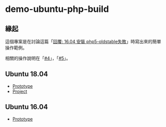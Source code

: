 
# demo-ubuntu-php-build


## 緣起

這個專案是在討論這篇「[回覆: 16.04 安裝 php5-oldstable失敗](https://www.ubuntu-tw.org/modules/newbb/viewtopic.php?post_id=360020#forumpost360020)」時寫出來的簡單操作範例。

相關的操作說明在「[#4](https://www.ubuntu-tw.org/modules/newbb/viewtopic.php?post_id=360030#forumpost360030)」，「[#5](https://www.ubuntu-tw.org/modules/newbb/viewtopic.php?post_id=360034#forumpost360034)」。


## Ubuntu 18.04

* [Prototype](ubuntu-18.04/prototype)
* [Project](ubuntu-18.04/project)


## Ubuntu 16.04

* [Prototype](ubuntu-16.04/prototype)
